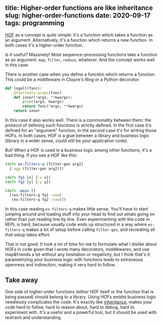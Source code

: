 title: Higher-order functions are like inheritance
slug: higher-order-functions
date: 2020-09-17
tags: programming
----

[HOF](https://en.wikipedia.org/wiki/Higher-order_function) as a concept is quite simple: it's a function which takes a function as an argument. Alternatively, it's a function which returns a new function. In both cases it's a higher-order function.

Is it useful? Massively! Most sequence-processing functions take a function as an argument: `map`, `filter`, `reduce`, whatever. And the concept works well in this case.

There is another case when you define a function which returns a function. This could be a middleware in Clojure's Ring or a Python decorator:

```py
def logall(func):
    @functools.wraps(func)
    def inner(*args, **kwargs):
        print(args, kwargs)
        return func(*args, **kwargs)
    return inner
```

In this case it also works well. There is a commonality between them: the protocol of defining such functions is strictly defined. In the first case it's defined for an "argument" function, in the second case it's for writing those HOFs. In both cases, HOF is a glue between a library and business logic (library in a wider sense, could still be your application code).

But! When a HOF is used in a business logic among other functions, it's a bad thing. If you see a HOF like this:

```clj
(defn es-filters-q [filter-gen arg2]
  {:agg (filter-gen arg2)})

(defn fg1 [x] {:x x})
(defn fg2 [y] {:y y})

(defn -main []
  [(es-filters-q fg1 :wow)
   (es-filters-q fg2 :naw)])
```

In this case reading `es-filters-q` makes little sense. You'll have to start jumping around and loading stuff into your head to find out whats going on rather than just reading line by line. Even experimenting with the code in REPL is hard, because usually code ends up structured in a way where `es-filters-q` makes a lot of setup before calling `filter-gen`, and recreating all that setup takes effort.

That is not good. It took a lot of time for me to formulate what I dislike about HOFs in code given that I wrote many decorators, middlewares, and use map&friends a lot without any hesitation or negativity, but I think that's it: parametrizing your business logic with functions leads to extraneous openness and indirection, making it very hard to follow.

## Take away

One side of higher-order functions (either HOF itself or the function that is being passed) should belong to a library. Using HOFs amidst business logic needlessly complicates the code. It's exactly like [inheritance](https://solovyov.net/blog/2020/inheritance/), makes your code hard to follow, hard to reason about, hard to debug, hard to experiment with. It's a useful and a powerful tool, but it should be used with restraint and understanding.
